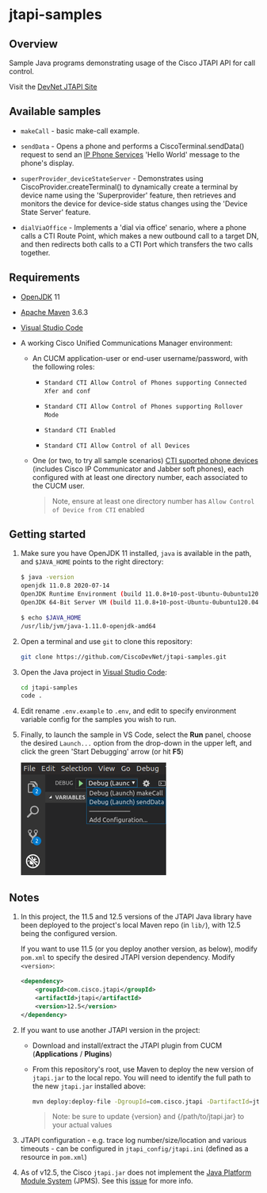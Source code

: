 # jtapi-samples

## Overview

Sample Java programs demonstrating usage of the Cisco JTAPI API for call control.

Visit the [DevNet JTAPI Site](https://developer.cisco.com/site/jtapi)

## Available samples

- `makeCall` - basic make-call example.

- `sendData` - Opens a phone and performs a CiscoTerminal.sendData() request to send an [IP Phone Services](https://developer.cisco.com/site/ip-phone-services/) 'Hello World' message to the phone's display.

- `superProvider_deviceStateServer` - Demonstrates using CiscoProvider.createTerminal() to dynamically create a terminal by device name using the 'Superprovider' feature, then retrieves and monitors the device for device-side status changes using the 'Device State Server' feature.

- `dialViaOffice` - Implements a 'dial via office' senario, where a phone calls a CTI Route Point, which makes a new outbound call to a target DN, and then redirects both calls to a CTI Port which transfers the two calls together.

## Requirements

- [OpenJDK](https://openjdk.java.net/) 11

- [Apache Maven](https://maven.apache.org/) 3.6.3

- [Visual Studio Code](https://code.visualstudio.com/)

- A working Cisco Unified Communications Manager environment:

    - An CUCM application-user or end-user username/password, with the following roles:

        - `Standard CTI Allow Control of Phones supporting Connected Xfer and conf`

        - `Standard CTI Allow Control of Phones supporting Rollover Mode`

        - `Standard CTI Enabled`

        - `Standard CTI Allow Control of all Devices`

    - One (or two, to try all sample scenarios) [CTI suported phone devices](https://developer.cisco.com/site/jtapi/documents/cti-tapi-jtapi-supported-device-matrix/) (includes Cisco IP Communicator and Jabber soft phones), each configured with at least one directory number, each associated to the CUCM user.

        >Note, ensure at least one directory number has `Allow Control of Device from CTI` enabled

## Getting started

1. Make sure you have OpenJDK 11 installed, `java` is available in the path, and `$JAVA_HOME` points to the right directory:

    ```bash
    $ java -version
    openjdk 11.0.8 2020-07-14
    OpenJDK Runtime Environment (build 11.0.8+10-post-Ubuntu-0ubuntu120.04)
    OpenJDK 64-Bit Server VM (build 11.0.8+10-post-Ubuntu-0ubuntu120.04, mixed mode, sharing)
    ```

    ```bash
    $ echo $JAVA_HOME
    /usr/lib/jvm/java-1.11.0-openjdk-amd64
    ```

1. Open a terminal and use `git` to clone this repository:

    ```bash
    git clone https://github.com/CiscoDevNet/jtapi-samples.git
    ```

1. Open the Java project in [Visual Studio Code](https://code.visualstudio.com/):

    ```bash
    cd jtapi-samples
    code .
    ```

1. Edit rename `.env.example` to `.env`, and edit to specify environment variable config for the samples you wish to run.

1. Finally, to launch the sample in VS Code, select the **Run** panel, choose the desired `Launch...` option from the drop-down in the upper left, and click the green 'Start Debugging' arrow (or hit **F5**)

    ![Launch](images/launch.png)

## Notes

1. In this project, the 11.5 and 12.5 versions of the JTAPI Java library have been deployed to the project's local Maven repo (in `lib/`), with 12.5 being the configured version. 

    If you want to use 11.5 (or you deploy another version, as below), modify `pom.xml` to specify the desired JTAPI version dependency.  Modify `<version>`:

    ```xml
    <dependency>
        <groupId>com.cisco.jtapi</groupId>
        <artifactId>jtapi</artifactId>
        <version>12.5</version>
    </dependency>
    ```

1.  If  you want to use another JTAPI version in the project:

    * Download and install/extract the JTAPI plugin from CUCM (**Applications** / **Plugins**)

    * From this repository's root, use Maven to deploy the new version of `jtapi.jar` to the local repo.  You will need to identify the full path to the new `jtapi.jar` installed above:

        ```bash
        mvn deploy:deploy-file -DgroupId=com.cisco.jtapi -DartifactId=jtapi -Dversion={version} -Durl=file:./lib -DrepositoryId=local-maven-repo -DupdateReleaseInfo=true -Dfile={/path/to/jtapi.jar}
        ```

        >Note: be sure to update {version} and {/path/to/jtapi.jar} to your actual values

1. JTAPI configuration - e.g. trace log number/size/location and various timeouts - can be configured in `jtapi_config/jtapi.ini` (defined as a resource in `pom.xml`)

1. As of v12.5, the Cisco `jtapi.jar` does not implement the [Java Platform Module System](https://www.oracle.com/corporate/features/understanding-java-9-modules.html) (JPMS).  See this [issue](https://github.com/CiscoDevNet/jtapi-samples/issues/1) for more info.